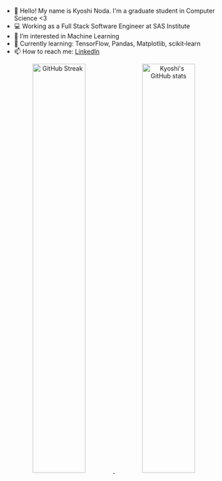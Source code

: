 <!-- Profile Intro -->
- 👋 Hello! My name is Kyoshi Noda. I'm a graduate student in Computer Science <3  
- 💻 Working as a Full Stack Software Engineer at SAS Institute  
- 👀 I’m interested in Machine Learning  
- 🌱 Currently learning: TensorFlow, Pandas, Matplotlib, scikit‑learn  
- 📫 How to reach me: [LinkedIn](https://www.linkedin.com/in/kyoshi-noda/)

<!-- GitHub Stats -->
<p align="center">
  <a href="https://git.io/streak-stats">
    <img src="https://streak-stats.demolab.com/?user=kyoshinoda&theme=tokyonight&hide_border=true" alt="GitHub Streak" width="49%"/>
  </a>
  <img src="https://github-readme-stats.vercel.app/api?username=kyoshinoda&show_icons=true&theme=tokyonight&hide_border=true" alt="Kyoshi's GitHub stats" width="49%"/>
</p>
